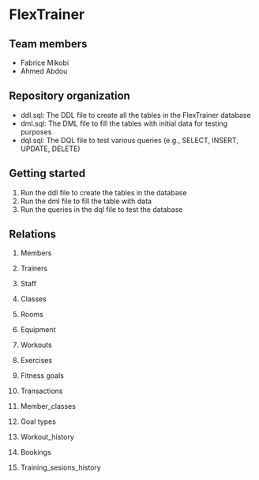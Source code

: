 # FlexTrainer

## Team members
- Fabrice Mikobi
- Ahmed Abdou

## Repository organization
- ddl.sql: The DDL file to create all the tables in the FlexTrainer database
- dml.sql: The DML file to fill the tables with initial data for testing purposes
- dql.sql: The DQL file to test various queries (e.g., SELECT, INSERT, UPDATE, DELETE) 

## Getting started 
1. Run the ddl file to create the tables in the database
2. Run the dml file to fill the table with data
3. Run the queries in the dql file to test the database

## Relations


1. Members

2. Trainers

3. Staff

4. Classes

5. Rooms

6. Equipment

7. Workouts 

8. Exercises 

9. Fitness goals

10. Transactions 

11. Member_classes

12. Goal types

13. Workout_history

14. Bookings

15. Training_sesions_history

